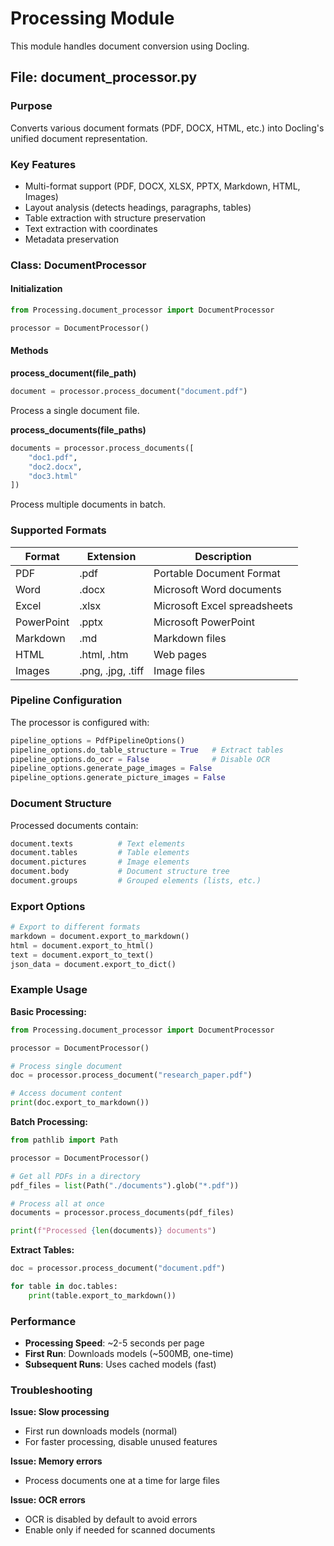 # Processing Module

This module handles document conversion using Docling.

## File: document_processor.py

### Purpose
Converts various document formats (PDF, DOCX, HTML, etc.) into Docling's unified document representation.

### Key Features
- Multi-format support (PDF, DOCX, XLSX, PPTX, Markdown, HTML, Images)
- Layout analysis (detects headings, paragraphs, tables)
- Table extraction with structure preservation
- Text extraction with coordinates
- Metadata preservation

### Class: DocumentProcessor

#### Initialization
```python
from Processing.document_processor import DocumentProcessor

processor = DocumentProcessor()
```

#### Methods

**process_document(file_path)**
```python
document = processor.process_document("document.pdf")
```
Process a single document file.

**process_documents(file_paths)**
```python
documents = processor.process_documents([
    "doc1.pdf",
    "doc2.docx",
    "doc3.html"
])
```
Process multiple documents in batch.

### Supported Formats

| Format | Extension | Description |
|--------|-----------|-------------|
| PDF | .pdf | Portable Document Format |
| Word | .docx | Microsoft Word documents |
| Excel | .xlsx | Microsoft Excel spreadsheets |
| PowerPoint | .pptx | Microsoft PowerPoint |
| Markdown | .md | Markdown files |
| HTML | .html, .htm | Web pages |
| Images | .png, .jpg, .tiff | Image files |

### Pipeline Configuration

The processor is configured with:
```python
pipeline_options = PdfPipelineOptions()
pipeline_options.do_table_structure = True   # Extract tables
pipeline_options.do_ocr = False              # Disable OCR
pipeline_options.generate_page_images = False
pipeline_options.generate_picture_images = False
```

### Document Structure

Processed documents contain:
```python
document.texts          # Text elements
document.tables         # Table elements
document.pictures       # Image elements
document.body           # Document structure tree
document.groups         # Grouped elements (lists, etc.)
```

### Export Options

```python
# Export to different formats
markdown = document.export_to_markdown()
html = document.export_to_html()
text = document.export_to_text()
json_data = document.export_to_dict()
```

### Example Usage

**Basic Processing:**
```python
from Processing.document_processor import DocumentProcessor

processor = DocumentProcessor()

# Process single document
doc = processor.process_document("research_paper.pdf")

# Access document content
print(doc.export_to_markdown())
```

**Batch Processing:**
```python
from pathlib import Path

processor = DocumentProcessor()

# Get all PDFs in a directory
pdf_files = list(Path("./documents").glob("*.pdf"))

# Process all at once
documents = processor.process_documents(pdf_files)

print(f"Processed {len(documents)} documents")
```

**Extract Tables:**
```python
doc = processor.process_document("document.pdf")

for table in doc.tables:
    print(table.export_to_markdown())
```

### Performance

- **Processing Speed**: ~2-5 seconds per page
- **First Run**: Downloads models (~500MB, one-time)
- **Subsequent Runs**: Uses cached models (fast)

### Troubleshooting

**Issue: Slow processing**
- First run downloads models (normal)
- For faster processing, disable unused features

**Issue: Memory errors**
- Process documents one at a time for large files

**Issue: OCR errors**
- OCR is disabled by default to avoid errors
- Enable only if needed for scanned documents
